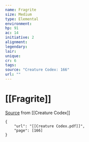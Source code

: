 ```yaml
---
name: Fragrite
size: Medium
type: Elemental
environment: 
hp: 91
ac: 14
initiative: 2
alignment: 
legendary: 
lair: 
unique: 
cr: 6
tags: 
source: "Creature Codex: 166"
url: ""
---
```

# [[Fragrite]]

[Source](zotero://open-pdf/library/items/NTNKJRHG?page=166) from [[Creature Codex]]

```pdf
{
	"url": "[[Creature Codex.pdf]]",
	"page": [166]
}
```

